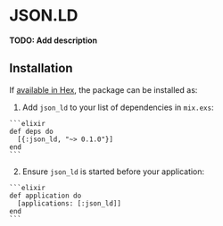 # JSON.LD

**TODO: Add description**

## Installation

If [available in Hex](https://hex.pm/docs/publish), the package can be installed as:

  1. Add `json_ld` to your list of dependencies in `mix.exs`:

    ```elixir
    def deps do
      [{:json_ld, "~> 0.1.0"}]
    end
    ```

  2. Ensure `json_ld` is started before your application:

    ```elixir
    def application do
      [applications: [:json_ld]]
    end
    ```
